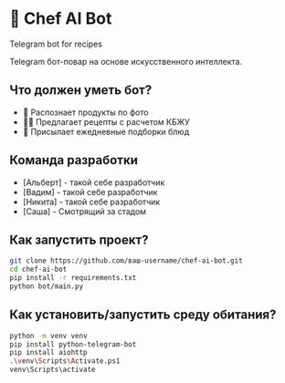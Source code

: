 # 🍳 Chef AI Bot
Telegram bot for recipes

Telegram бот-повар на основе искусственного интеллекта.

## Что должен уметь бот?
- 📸 Распознает продукты по фото
- 🧑‍🍳 Предлагает рецепты с расчетом КБЖУ
- 🌟 Присылает ежедневные подборки блюд

## Команда разработки
- [Альберт] - такой себе разработчик
- [Вадим] - такой себе разработчик 
- [Никита] - такой себе разработчик
- [Саша] - Смотрящий за стадом

## Как запустить проект?
```bash
git clone https://github.com/ваш-username/chef-ai-bot.git
cd chef-ai-bot
pip install -r requirements.txt
python bot/main.py
```
## Как установить/запустить среду обитания?
```bash
python -m venv venv
pip install python-telegram-bot
pip install aiohttp
.\venv\Scripts\Activate.ps1
venv\Scripts\activate


